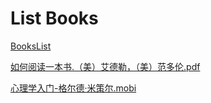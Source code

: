 # List Books

[BooksList](/BooksList.txt)

[如何阅读一本书.（美）艾德勒，（美）范多伦.pdf](/如何阅读一本书.（美）艾德勒，（美）范多伦.pdf)

[心理学入门-格尔德·米策尔.mobi](/心理学入门-格尔德·米策尔.mobi)


